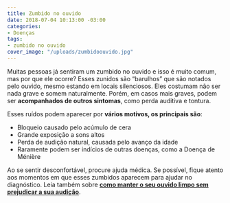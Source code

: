 ```yaml
---
title: Zumbido no ouvido
date: 2018-07-04 10:13:00 -03:00
categories:
- Doenças
tags:
- zumbido no ouvido
cover_image: "/uploads/zumbidoouvido.jpg"
---
```


Muitas pessoas já sentiram um zumbido no ouvido e isso é muito comum, mas por que ele ocorre?
Esses zunidos são “barulhos” que são notados pelo ouvido, mesmo estando em locais silenciosos. Eles costumam não ser nada grave e somem naturalmente. Porém, em casos mais graves, podem ser **acompanhados de outros sintomas**, como perda auditiva e tontura. 

Esses ruídos podem aparecer por **vários motivos, os principais são**:

* Bloqueio causado pelo acúmulo de cera
* Grande exposição a sons altos
* Perda de audição natural, causada pelo avanço da idade
* Raramente podem ser indícios de outras doenças, como a Doença de Ménière
 
Ao se sentir desconfortável, procure ajuda médica. Se possível, fique atento aos momentos em que esses zumbidos aparecem para ajudar no diagnóstico.
Leia também sobre **[como manter o seu ouvido limpo sem prejudicar a sua audição](https://copatecnologia.com.br/medicinaesaude/blog/2018/07/04/o-ouvido-entupiu/)**.